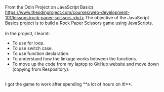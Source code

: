 From the Odin Project on JavaScript Basics https://www.theodinproject.com/courses/web-development-101/lessons/rock-paper-scissors.<br/>
The objective of the JavaScript Basics project is to build a Rock Paper Scissors game using JavaScripts.<br/>
<br/>
In the project, I learnt:<br/> 
* To use for loop.
* To use switch case.
* To use function declaration.
* To understand how the linkage works between the functions.
* To move up the code from my laptop to GitHub website and move down (copying from Respository).
<br/>
I got the game to work after spending **a lot of hours on it!**. <br/>